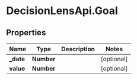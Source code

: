 # DecisionLensApi.Goal

## Properties
Name | Type | Description | Notes
------------ | ------------- | ------------- | -------------
**_date** | **Number** |  | [optional] 
**value** | **Number** |  | [optional] 


